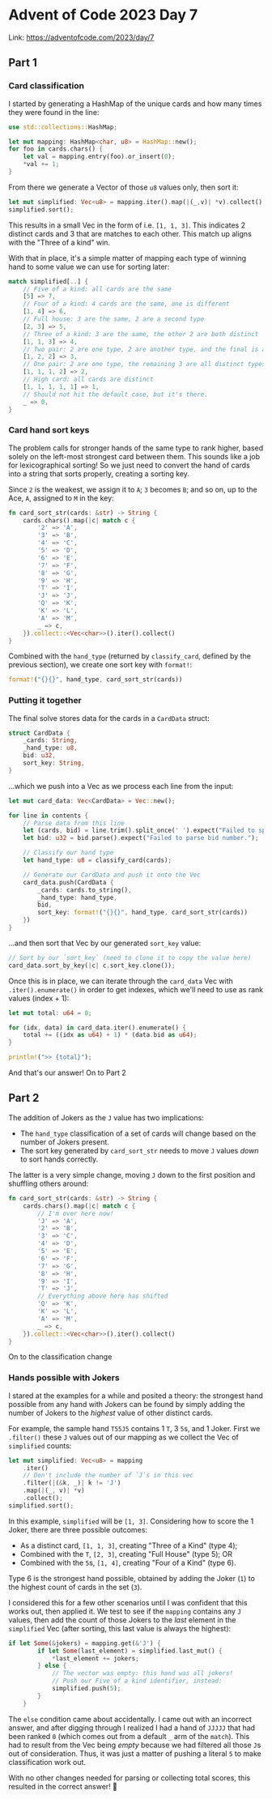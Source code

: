 # Advent of Code 2023 Day 7

Link: <https://adventofcode.com/2023/day/7>

## Part 1

### Card classification

I started by generating a HashMap of the unique cards and how many times they were found in the line:

```rust
use std::collections::HashMap;

let mut mapping: HashMap<char, u8> = HashMap::new();
for foo in cards.chars() {
    let val = mapping.entry(foo).or_insert(0);
    *val += 1;
}
```

From there we generate a Vector of those `u8` values only, then sort it:

```rust
let mut simplified: Vec<u8> = mapping.iter().map(|(_,v)| *v).collect();
simplified.sort();
```

This results in a small Vec in the form of i.e. `[1, 1, 3]`. This indicates 2 distinct cards and 3 that are matches to each other. This match up aligns with the "Three of a kind" win.

With that in place, it's a simple matter of mapping each type of winning hand to some value we can use for sorting later:

```rust
match simplified[..] {
    // Five of a kind: all cards are the same
    [5] => 7,
    // Four of a kind: 4 cards are the same, one is different
    [1, 4] => 6,
    // Full house: 3 are the same, 2 are a second type
    [2, 3] => 5,
    // Three of a kind: 3 are the same, the other 2 are both distinct
    [1, 1, 3] => 4,
    // Two pair: 2 are one type, 2 are another type, and the final is a distinct third type
    [1, 2, 2] => 3,
    // One pair: 2 are one type, the remaining 3 are all distinct types.
    [1, 1, 1, 2] => 2,
    // High card: all cards are distinct
    [1, 1, 1, 1, 1] => 1,
    // Should not hit the default case, but it's there.
    _ => 0,
}
```

### Card hand sort keys

The problem calls for stronger hands of the same type to rank higher, based solely on the left-most strongest card between them. This sounds like a job for lexicographical sorting! So we just need to convert the hand of cards into a string that sorts properly, creating a sorting key.

Since `2` is the weakest, we assign it to `A`; `3` becomes `B`; and so on, up to the Ace, `A`, assigned to `M` in the key:

```rust
fn card_sort_str(cards: &str) -> String {
    cards.chars().map(|c| match c {
        '2' => 'A',
        '3' => 'B',
        '4' => 'C',
        '5' => 'D',
        '6' => 'E',
        '7' => 'F',
        '8' => 'G',
        '9' => 'H',
        'T' => 'I',
        'J' => 'J',
        'Q' => 'K',
        'K' => 'L',
        'A' => 'M',
        _ => c,
    }).collect::<Vec<char>>().iter().collect()
}
```

Combined with the `hand_type` (returned by `classify_card`, defined by the previous section), we create one sort key with `format!`:

```rust
format!("{}{}", hand_type, card_sort_str(cards))
```

### Putting it together

The final solve stores data for the cards in a `CardData` struct:

```rust
struct CardData {
    _cards: String,
    _hand_type: u8,
    bid: u32,
    sort_key: String,
}
```

...which we push into a Vec as we process each line from the input:

```rust
let mut card_data: Vec<CardData> = Vec::new();

for line in contents {
    // Parse data from this line
    let (cards, bid) = line.trim().split_once(' ').expect("Failed to split the things");
    let bid: u32 = bid.parse().expect("Failed to parse bid number.");

    // Classify our hand type
    let hand_type: u8 = classify_card(cards);

    // Generate our CardData and push it onto the Vec
    card_data.push(CardData {
        _cards: cards.to_string(),
        _hand_type: hand_type,
        bid,
        sort_key: format!("{}{}", hand_type, card_sort_str(cards))
    })
}
```

...and then sort that Vec by our generated `sort_key` value:

```rust
// Sort by our `sort_key` (need to clone it to copy the value here)
card_data.sort_by_key(|c| c.sort_key.clone());
```

Once this is in place, we can iterate through the `card_data` Vec with `.iter().enumerate()` in order to get indexes, which we'll need to use as rank values (index + 1):

```rust
let mut total: u64 = 0;

for (idx, data) in card_data.iter().enumerate() {
    total += ((idx as u64) + 1) * (data.bid as u64);
}

println!(">> {total}");
```

And that's our answer! On to Part 2

## Part 2

The addition of Jokers as the `J` value has two implications:

-   The `hand_type` classification of a set of cards will change based on the number of Jokers present.
-   The sort key generated by `card_sort_str` needs to move `J` values *down* to sort hands correctly.

The latter is a very simple change, moving `J` down to the first position and shuffling others around:

```rust
fn card_sort_str(cards: &str) -> String {
    cards.chars().map(|c| match c {
        // I'm over here now!
        'J' => 'A',
        '2' => 'B',
        '3' => 'C',
        '4' => 'D',
        '5' => 'E',
        '6' => 'F',
        '7' => 'G',
        '8' => 'H',
        '9' => 'I',
        'T' => 'J',
        // Everything above here has shifted
        'Q' => 'K',
        'K' => 'L',
        'A' => 'M',
        _ => c,
    }).collect::<Vec<char>>().iter().collect()
}
```

On to the classification change

### Hands possible with Jokers

I stared at the examples for a while and posited a theory: the strongest hand possible from any hand with Jokers can be found by simply adding the number of Jokers to the *highest* value of other distinct cards.

For example, the sample hand `T55J5` contains 1 `T`, 3 `5`s, and 1 Joker. First we `.filter()` these `J` values out of our mapping as we collect the Vec of `simplified` counts:

```rust
let mut simplified: Vec<u8> = mapping
    .iter()
    // Don't include the number of `J`s in this vec
    .filter(|(&k, _)| k != 'J')
    .map(|(_, v)| *v)
    .collect();
simplified.sort();
```

In this example, `simplified` will be `[1, 3]`. Considering how to score the 1 Joker, there are three possible outcomes:

-   As a distinct card, `[1, 1, 3]`, creating "Three of a Kind" (type 4);
-   Combined with the `T`, `[2, 3]`, creating "Full House" (type 5); OR
-   Combined with the `5`s, `[1, 4]`, creating "Four of a Kind" (type 6).

Type 6 is the strongest hand possible, obtained by adding the Joker (`1`) to the highest count of cards in the set (`3`).

I considered this for a few other scenarios until I was confident that this works out, then applied it. We test to see if the `mapping` contains any `J` values, then add the count of those Jokers to the *last* element in the `simplified` Vec (after sorting, this last value is always the highest):

```rust
if let Some(&jokers) = mapping.get(&'J') {
        if let Some(last_element) = simplified.last_mut() {
            *last_element += jokers;
        } else {
            // The vector was empty: this hand was all jokers!
            // Push our Five of a kind identifier, instead:
            simplified.push(5);
        }
    }
```

The `else` condition came about accidentally. I came out with an incorrect answer, and after digging through I realized I had a hand of `JJJJJ` that had been ranked `0` (which comes out from a default `_` arm of the `match`). This had to result from the Vec being *empty* because we had filtered all those `J`s out of consideration. Thus, it was just a matter of pushing a literal `5` to make classification work out.

With no other changes needed for parsing or collecting total scores, this resulted in the correct answer! 💪

